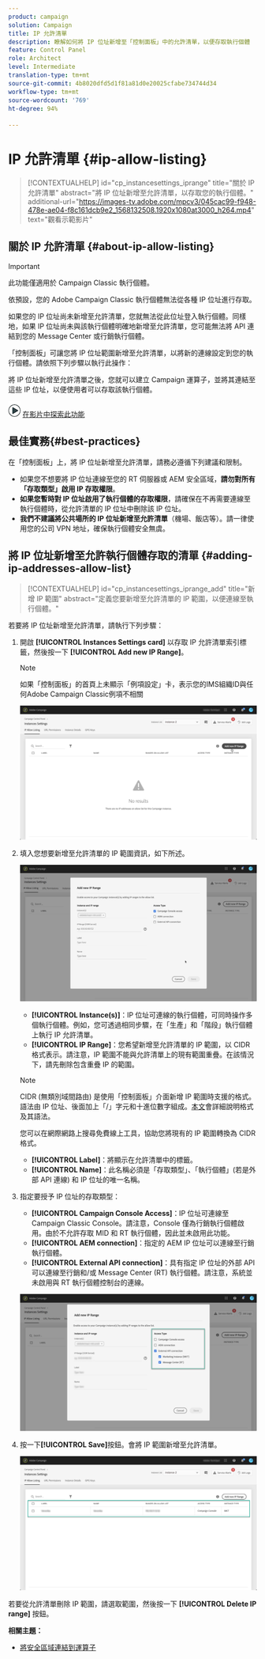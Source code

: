 ```yaml
---
product: campaign
solution: Campaign
title: IP 允許清單
description: 瞭解如何將 IP 位址新增至「控制面板」中的允許清單，以便存取執行個體
feature: Control Panel
role: Architect
level: Intermediate
translation-type: tm+mt
source-git-commit: 4b8020dfd5d1f81a81d0e20025cfabe734744d34
workflow-type: tm+mt
source-wordcount: '769'
ht-degree: 94%

---
```



# IP 允許清單 {#ip-allow-listing}

>[!CONTEXTUALHELP]
>id="cp_instancesettings_iprange"
>title="關於 IP 允許清單"
>abstract="將 IP 位址新增至允許清單，以存取您的執行個體。"
>additional-url="https://images-tv.adobe.com/mpcv3/045cac99-f948-478e-ae04-f8c161dcb9e2_1568132508.1920x1080at3000_h264.mp4" text="觀看示範影片"

## 關於 IP 允許清單 {#about-ip-allow-listing}

>[!IMPORTANT]
>
>此功能僅適用於 Campaign Classic 執行個體。

依預設，您的 Adobe Campaign Classic 執行個體無法從各種 IP 位址進行存取。

如果您的 IP 位址尚未新增至允許清單，您就無法從此位址登入執行個體。同樣地，如果 IP 位址尚未與該執行個體明確地新增至允許清單，您可能無法將 API 連結到您的 Message Center 或行銷執行個體。

「控制面板」可讓您將 IP 位址範圍新增至允許清單，以將新的連線設定到您的執行個體。請依照下列步驟以執行此操作：

將 IP 位址新增至允許清單之後，您就可以建立 Campaign 運算子，並將其連結至這些 IP 位址，以便使用者可以存取該執行個體。

![](assets/do-not-localize/how-to-video.png) [在影片中探索此功能](https://experienceleague.adobe.com/docs/campaign-classic-learn/control-panel/instance-settings/ip-allow-listing.html?lang=en#instance-settings)

## 最佳實務{#best-practices}

在「控制面板」上，將 IP 位址新增至允許清單，請務必遵循下列建議和限制。

* 如果您不想要將 IP 位址連線至您的 RT 伺服器或 AEM 安全區域，**請勿對所有「存取類型」啟用 IP 存取權限**。
* **如果您暫時對 IP 位址啟用了執行個體的存取權限**，請確保在不再需要連線至執行個體時，從允許清單的 IP 位址中刪除該 IP 位址。
* **我們不建議將公共場所的 IP 位址新增至允許清單**（機場、飯店等）。請一律使用您的公司 VPN 地址，確保執行個體安全無虞。

## 將 IP 位址新增至允許執行個體存取的清單 {#adding-ip-addresses-allow-list}

>[!CONTEXTUALHELP]
>id="cp_instancesettings_iprange_add"
>title="新增 IP 範圍"
>abstract="定義您要新增至允許清單的 IP 範圍，以便連線至執行個體。"

若要將 IP 位址新增至允許清單，請執行下列步驟：

1. 開啟 **[!UICONTROL Instances Settings card]** 以存取 IP 允許清單索引標籤，然後按一下 **[!UICONTROL Add new IP Range]**。

   >[!NOTE]
   >
   >如果「控制面板」的首頁上未顯示「例項設定」卡，表示您的IMS組織ID與任何Adobe Campaign Classic例項不相關

   ![](assets/ip_whitelist_list1.png)

1. 填入您想要新增至允許清單的 IP 範圍資訊，如下所述。

   ![](assets/ip_whitelist_add1.png)

   * **[!UICONTROL Instance(s)]**：IP 位址可連線的執行個體，可同時操作多個執行個體。例如，您可透過相同步驟，在「生產」和「階段」執行個體上執行 IP 允許清單。
   * **[!UICONTROL IP Range]**：您希望新增至允許清單的 IP 範圍，以 CIDR 格式表示。請注意，IP 範圍不能與允許清單上的現有範圍重疊。在該情況下，請先刪除包含重疊 IP 的範圍。

   >[!NOTE]
   >
   >CIDR (無類別域間路由) 是使用「控制面板」介面新增 IP 範圍時支援的格式。語法由 IP 位址、後面加上「/」字元和十進位數字組成。[本文](https://whatismyipaddress.com/cidr)會詳細說明格式及其語法。
   >
   >您可以在網際網路上搜尋免費線上工具，協助您將現有的 IP 範圍轉換為 CIDR 格式。

   * **[!UICONTROL Label]**：將顯示在允許清單中的標籤。
   * **[!UICONTROL Name]**：此名稱必須是「存取類型」、「執行個體」(若是外部 API 連線) 和 IP 位址的唯一名稱。


1. 指定要授予 IP 位址的存取類型：

   * **[!UICONTROL Campaign Console Access]**：IP 位址可連線至 Campaign Classic Console。請注意，Console 僅為行銷執行個體啟用。由於不允許存取 MID 和 RT 執行個體，因此並未啟用此功能。
   * **[!UICONTROL AEM connection]**：指定的 AEM IP 位址可以連線至行銷執行個體。
   * **[!UICONTROL External API connection]**：具有指定 IP 位址的外部 API 可以連線至行銷和/或 Message Center (RT) 執行個體。請注意，系統並未啟用與 RT 執行個體控制台的連線。

   ![](assets/ip_whitelist_acesstype.png)

1. 按一下&#x200B;**[!UICONTROL Save]**&#x200B;按鈕。會將 IP 範圍新增至允許清單。

   ![](assets/ip_whitelist_added.png)

若要從允許清單刪除 IP 範圍，請選取範圍，然後按一下 **[!UICONTROL Delete IP range]** 按鈕。

**相關主題：**

* [將安全區域連結到運算子](https://docs.campaign.adobe.com/doc/AC/en/INS_Additional_configurations_Configuring_Campaign_server.html#Linking_a_security_zone_to_an_operator)
